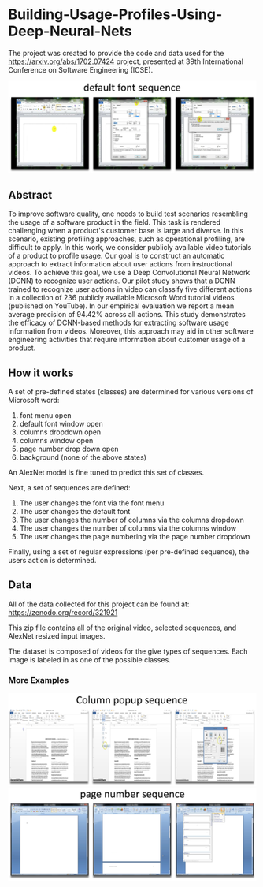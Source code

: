 # Building-Usage-Profiles-Using-Deep-Neural-Nets

 The project was created to provide the code and data used for the https://arxiv.org/abs/1702.07424 project, presented at 39th International Conference on Software Engineering (ICSE).
 
  <img src="https://github.com/DCurro/Building-Usage-Profiles-Using-Deep-Neural-Nets/blob/master/github_images/default_font.png" width="800">

 ## Abstract

 To improve software quality, one needs to build test scenarios resembling the usage of a software product in the field. This task is rendered challenging when a product's customer base is large and diverse. In this scenario, existing profiling approaches, such as operational profiling, are difficult to apply. In this work, we consider publicly available video tutorials of a product to profile usage. Our goal is to construct an automatic approach to extract information about user actions from instructional videos. To achieve this goal, we use a Deep Convolutional Neural Network (DCNN) to recognize user actions. Our pilot study shows that a DCNN trained to recognize user actions in video can classify five different actions in a collection of 236 publicly available Microsoft Word tutorial videos (published on YouTube). In our empirical evaluation we report a mean average precision of 94.42% across all actions. This study demonstrates the efficacy of DCNN-based methods for extracting software usage information from videos. Moreover, this approach may aid in other software engineering activities that require information about customer usage of a product.
 
 ## How it works

 A set of pre-defined states (classes) are determined for various versions of Microsoft word:
 1. font menu open
 1. default font window open
 1. columns dropdown open
 1. columns window open
 1. page number drop down open
 1. background (none of the above states)
 
 An AlexNet model is fine tuned to predict this set of classes.
 
 Next, a set of sequences are defined:
 1. The user changes the font via the font menu
 1. The user changes the default font
 1. The user changes the number of columns via the columns dropdown
 1. The user changes the number of columns via the columns window
 1. The user changes the page numbering via the page number dropdown 
 
 Finally, using a set of regular expressions (per pre-defined sequence), the users action is determined.
 
 ## Data
 
 All of the data collected for this project can be found at:
 https://zenodo.org/record/321921
 
 This zip file contains all of the original video, selected sequences, and AlexNet resized input images.
 
 The dataset is composed of videos for the give types of sequences. Each image is labeled in as one of the possible classes.
 
  ### More Examples
  
  <img src="https://github.com/DCurro/Building-Usage-Profiles-Using-Deep-Neural-Nets/blob/master/github_images/column_popup.png" width="800">
  
  <img src="https://github.com/DCurro/Building-Usage-Profiles-Using-Deep-Neural-Nets/blob/master/github_images/page_number.png" width="800">
 
